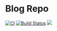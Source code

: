 # Blog Repo 
[![CI](https://github.com/Kaiya/Kaiya/workflows/CI/badge.svg)](https://github.com/kaiya/kaiya)
[![Build Status](https://travis-ci.org/Kaiya/Kaiya.svg?branch=master)](https://travis-ci.org/Kaiya/Kaiya)
[![](https://data.jsdelivr.com/v1/package/gh/kaiya/kaiya/badge?style=rounded)](https://www.jsdelivr.com/package/gh/kaiya/kaiya)
